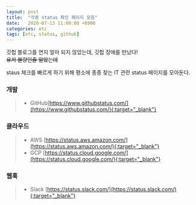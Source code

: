 ```yaml
---
layout: post
title:  "각종 status 확인 페이지 모음"
date:   2020-07-13 11:00:00 +0900
categories: etc
tags: [etc, status, github]
---
```


깃헙 블로그를 연지 얼마 되지 않았는데, 깃헙 장애를 만났다!  
~~유저 불량인줄 알았는데~~

staus 체크를 빠르게 하기 위해 평소에 종종 찾는 IT 관련 status 페이지를 모아둔다.  


### 개발
> * GitHub[https://www.githubstatus.com/](https://www.githubstatus.com/){:target="_blank"}  

### 클라우드
> * AWS [https://status.aws.amazon.com/](https://status.aws.amazon.com/){:target="_blank"}  
> * GCP [https://status.cloud.google.com/](https://status.cloud.google.com/){:target="_blank"}  

### 웹훅
> * Slack [https://status.slack.com/](https://status.slack.com/){:target="_blank"}